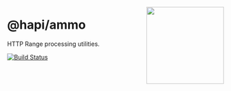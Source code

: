 <a href="http://hapijs.com"><img src="https://raw.githubusercontent.com/hapijs/assets/master/images/family.png" width="180px" align="right" /></a>

# @hapi/ammo

HTTP Range processing utilities.

[![Build Status](https://secure.travis-ci.org/hapijs/ammo.png)](http://travis-ci.org/hapijs/ammo)